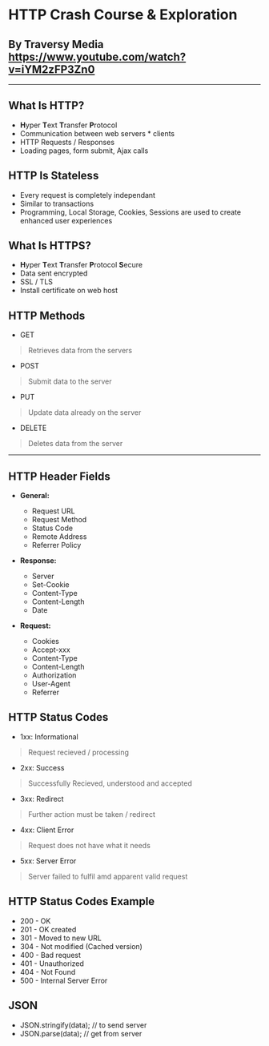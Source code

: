 # HTTP Crash Course & Exploration

## By Traversy Media https://www.youtube.com/watch?v=iYM2zFP3Zn0

---

## What Is HTTP?
 - **H**yper **T**ext **T**ransfer **P**rotocol
 - Communication between web servers * clients
 - HTTP Requests / Responses
 - Loading pages, form submit, Ajax calls

## HTTP Is Stateless
 - Every request is completely independant
 - Similar to transactions
 - Programming, Local Storage, Cookies, Sessions are used to create enhanced user experiences

## What Is HTTPS?
 - **H**yper **T**ext **T**ransfer **P**rotocol **S**ecure
 - Data sent encrypted
 - SSL / TLS 
 - Install certificate on web host

## HTTP Methods
 - GET
 > Retrieves data from the servers
 - POST
 > Submit data to the server
 - PUT
 > Update data already on the server
 - DELETE
 > Deletes data from the server

---

## HTTP Header Fields
 
 - **General:**
   - Request URL
   - Request Method
   - Status Code
   - Remote Address
   - Referrer Policy
 
 - **Response:**
   - Server
   - Set-Cookie
   - Content-Type
   - Content-Length
   - Date

 - **Request:**
   - Cookies
   - Accept-xxx
   - Content-Type
   - Content-Length
   - Authorization
   - User-Agent
   - Referrer

## HTTP Status Codes
 - 1xx: Informational
 > Request recieved / processing
 - 2xx: Success
 > Successfully Recieved, understood and accepted
 - 3xx: Redirect
 > Further action must be taken / redirect
 - 4xx: Client Error
 > Request does not have what it needs
 - 5xx: Server Error
 > Server failed to fulfil amd apparent valid request

## HTTP Status Codes Example
 - 200 - OK
 - 201 - OK created
 - 301 - Moved to new URL
 - 304 - Not modified (Cached version)
 - 400 - Bad request
 - 401 - Unauthorized
 - 404 - Not Found
 - 500 - Internal Server Error

 ## JSON 
 - JSON.stringify(data);    // to send server
 - JSON.parse(data);        // get from server
